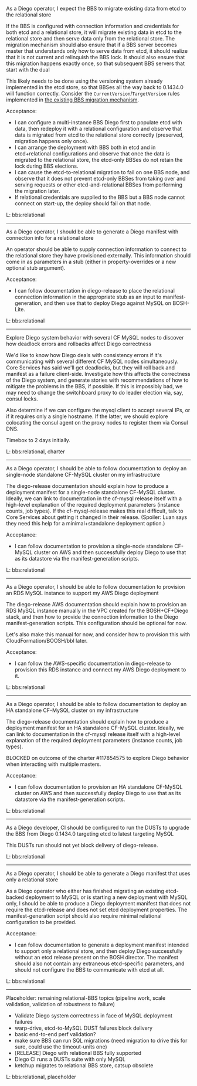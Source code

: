As a Diego operator, I expect the BBS to migrate existing data from etcd to the relational store

If the BBS is configured with connection information and credentials for both etcd and a relational store, it will migrate existing data in etcd to the relational store and then serve data only from the relational store. The migration mechanism should also ensure that if a BBS server becomes master that understands only how to serve data from etcd, it should realize that it is not current and relinquish the BBS lock. It should also ensure that this migration happens exactly once, so that subsequent BBS servers that start with the dual 

This likely needs to be done using the versioning system already implemented in the etcd store, so that BBSes all the way back to 0.1434.0 will function correctly. Consider the `CurrentVersion`/`TargetVersion` rules implemented in [the existing BBS migration mechanism](https://github.com/cloudfoundry/diego-dev-notes/blob/master/accepted_proposals/bbs-migrations.md#the-bbs-migration-mechanism).

Acceptance:
- I can configure a multi-instance BBS Diego first to populate etcd with data, then redeploy it with a relational configuration and observe that data is migrated from etcd to the relational store correctly (preserved, migration happens only once). 
- I can arrange the deployment with BBS both in etcd and in etcd+relational configurations and observe that once the data is migrated to the relational store, the etcd-only BBSes do not retain the lock during BBS elections.
- I can cause the etcd-to-relational migration to fail on one BBS node, and observe that it does not prevent etcd-only BBSes from taking over and serving requests or other etcd-and-relational BBSes from performing the migration later.
- If relational credentials are supplied to the BBS but a BBS node cannot connect on start-up, the deploy should fail on that node.


L: bbs:relational

---

As a Diego operator, I should be able to generate a Diego manifest with connection info for a relational store

An operator should be able to supply connection information to connect to the relational store they have provisioned externally. This information should come in as parameters in a stub (either in property-overrides or a new optional stub argument).

Acceptance:
- I can follow documentation in diego-release to place the relational connection information in the appropriate stub as an input to manifest-generation, and then use that to deploy Diego against MySQL on BOSH-Lite.

L: bbs:relational

---

Explore Diego system behavior with several CF MySQL nodes to discover how deadlock errors and rollbacks affect Diego correctness

We'd like to know how Diego deals with consistency errors if it's communicating with several different CF MySQL nodes simultaneously. Core Services has said we'll get deadlocks, but they will roll back and manifest as a failure client-side. Investigate how this affects the correctness of the Diego system, and generate stories with recommendations of how to mitigate the problems in the BBS, if possible. If this is impossibly bad, we may need to change the switchboard proxy to do leader election via, say, consul locks.

Also determine if we can configure the mysql client to accept several IPs, or if it requires only a single hostname. If the latter, we should explore colocating the consul agent on the proxy nodes to register them via Consul DNS.

Timebox to 2 days initially.

L: bbs:relational, charter

---

As a Diego operator, I should be able to follow documentation to deploy an single-node standalone CF-MySQL cluster on my infrastructure

The diego-release documentation should explain how to produce a deployment manifest for a single-node standalone CF-MySQL cluster. Ideally, we can link to documentation in the cf-mysql release itself with a high-level explanation of the required deployment parameters (instance counts, job types). If the cf-mysql-release makes this real difficult, talk to Core Services about getting it changed in their release. (Spoiler: Luan says they need this help for a minimal+standalone deployment option.)

Acceptance:
- I can follow documentation to provision a single-node standalone CF-MySQL cluster on AWS and then successfully deploy Diego to use that as its datastore via the manifest-generation scripts.

L: bbs:relational

---

As a Diego operator, I should be able to follow documentation to provision an RDS MySQL instance to support my AWS Diego deployment

The diego-release AWS documentation should explain how to provision an RDS MySQL instance manually in the VPC created for the BOSH+CF+Diego stack, and then how to provide the connection information to the Diego manifest-generation scripts. This configuration should be optional for now.

Let's also make this manual for now, and consider how to provision this with CloudFormation/BOOSH/bbl later.

Acceptance:
- I can follow the AWS-specific documentation in diego-release to provision this RDS instance and connect my AWS Diego deployment to it.

L: bbs:relational

---

As a Diego operator, I should be able to follow documentation to deploy an HA standalone CF-MySQL cluster on my infrastructure

The diego-release documentation should explain how to produce a deployment manifest for an HA standalone CF-MySQL cluster. Ideally, we can link to documentation in the cf-mysql release itself with a high-level explanation of the required deployment parameters (instance counts, job types).

BLOCKED on outcome of the charter #117854575 to explore Diego behavior when interacting with multiple masters.

Acceptance:
- I can follow documentation to provision an HA standalone CF-MySQL cluster on AWS and then successfully deploy Diego to use that as its datastore via the manifest-generation scripts.

L: bbs:relational

---

As a Diego developer, CI should be configured to run the DUSTs to upgrade the BBS from Diego 0.1434.0 targeting etcd to latest targeting MySQL

This DUSTs run should not yet block delivery of diego-release.

L: bbs:relational

---

As a Diego operator, I should be able to generate a Diego manifest that uses only a relational store

As a Diego operator who either has finished migrating an existing etcd-backed deployment to MySQL or is starting a new deployment with MySQL only, I should be able to produce a Diego deployment manifest that does not require the etcd-release and does not set etcd deployment properties. The manifest-generation script should also require minimal relational configuration to be provided.

Acceptance:
- I can follow documentation to generate a deployment manifest intended to support only a relational store, and then deploy Diego successfully without an etcd release present on the BOSH director. The manifest should also not contain any extraneous etcd-specific parameters, and should not configure the BBS to communicate with etcd at all.

L: bbs:relational

---

Placeholder: remaining relational-BBS topics (pipeline work, scale validation, validation of robustness to failure)

- Validate Diego system correctness in face of MySQL deployment failures
- warp-drive, etcd-to-MySQL DUST failures block delivery
- basic end-to-end perf validation?
- make sure BBS can run SQL migrations (need migration to drive this for sure, could use the timeout-units one)
- [RELEASE] Diego with relational BBS fully supported
- Diego CI runs a DUSTs suite with only MySQL
- ketchup migrates to relational BBS store, catsup obsolete


L: bbs:relational, placeholder
